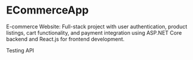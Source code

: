 # ECommerceApp
E-commerce Website: Full-stack project with user authentication, product listings, cart functionality, and payment integration using ASP.NET Core backend and React.js for frontend development.

Testing API
